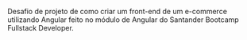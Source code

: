 Desafio de projeto de como criar um front-end de um e-commerce utilizando Angular feito no módulo de Angular
do Santander Bootcamp Fullstack Developer.
